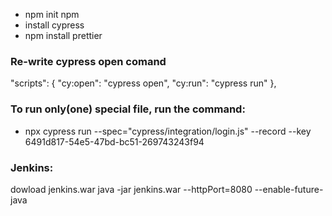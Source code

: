 - npm init npm 
- install cypress 
- npm install prettier

### Re-write cypress open comand 
"scripts": { 
    "cy:open": "cypress open", 
    "cy:run": "cypress run"
},


### To run only(one) special file, run the command:
- npx cypress run --spec="cypress/integration/login.js" --record --key 6491d817-54e5-47bd-bc51-269743243f94


### Jenkins:
dowload jenkins.war
java -jar jenkins.war --httpPort=8080 --enable-future-java
